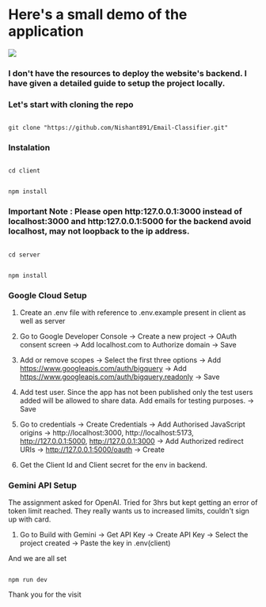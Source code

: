 # Here's a small demo of the application

<div>
    <a href="https://www.loom.com/share/b275e002c2bc489a9e1b38bba34dd023">
      <img style="max-width:586px;" src="https://cdn.loom.com/sessions/thumbnails/b275e002c2bc489a9e1b38bba34dd023-with-play.gif">
    </a>
</div>



### I don't have the resources to deploy the website's backend. I have given a detailed guide to setup the project locally.

### Let's start with cloning the repo

```

git clone "https://github.com/Nishant891/Email-Classifier.git"

```

  

### Instalation
  
```

cd client

```
  

```

npm install

```  

### Important Note : Please open http:127.0.0.1:3000 instead of localhost:3000 and http:127.0.0.1:5000 for the backend avoid localhost, may not loopback to the ip address.
   
```

cd server

```


```

npm install

```

### Google Cloud Setup

1. Create an .env file with reference to .env.example present in client as well as server

2. Go to Google Developer Console -> Create a new project -> OAuth consent screen -> Add localhost.com to Authorize domain -> Save

3. Add or remove scopes -> Select the first three options -> Add https://www.googleapis.com/auth/bigquery -> Add https://www.googleapis.com/auth/bigquery.readonly -> Save

4. Add test user. Since the app has not been published only the test users added will be allowed to share data. Add emails for testing purposes. -> Save

5. Go to credentials -> Create Credentials -> Add Authorised JavaScript origins -> http://localhost:3000, http://localhost:5173, http://127.0.0.1:5000, http://127.0.0.1:3000 -> Add Authorized redirect URIs -> http://127.0.0.1:5000/oauth -> Create

6. Get the Client Id and Client secret for the env in backend.

### Gemini API Setup

The assignment asked for OpenAI. Tried for 3hrs but kept getting an error of token limit reached. They really wants us to increased limits, couldn't sign up with card.

1. Go to Build with Gemini -> Get API Key -> Create API Key -> Select the project created -> Paste the key in .env(client)

And we are all set

```

npm run dev

```

Thank you for the visit
